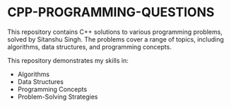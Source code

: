 # CPP-PROGRAMMING-QUESTIONS
This repository contains C++ solutions to various programming problems, solved by Sitanshu Singh. The problems cover a range of topics, including algorithms, data structures, and programming concepts.

This repository demonstrates my skills in:
- Algorithms
- Data Structures
- Programming Concepts
- Problem-Solving Strategies

